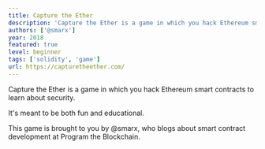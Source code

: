 ```yaml
---
title: Capture the Ether
description: 'Capture the Ether is a game in which you hack Ethereum smart contracts to learn about security.'
authors: ['@smarx']
year: 2018
featured: true
level: beginner
tags: ['solidity', 'game']
url: https://capturetheether.com/
---
```


Capture the Ether is a game in which you hack Ethereum smart contracts to learn about security.

It's meant to be both fun and educational.

This game is brought to you by @smarx, who blogs about smart contract development at Program the Blockchain.